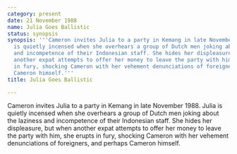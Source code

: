 ```yaml
---
category: present
date: 21 November 1988
name: Julia Goes Ballistic
status: synopsis
synopsis: '''Cameron invites Julia to a party in Kemang in late November 1988. Julia
  is quietly incensed when she overhears a group of Dutch men joking about the laziness
  and incompetence of their Indonesian staff. She hides her displeasure, but when
  another expat attempts to offer her money to leave the party with him, she erupts
  in fury, shocking Cameron with her vehement denunciations of foreigners, and perhaps
  Cameron himself.'''
title: Julia Goes Ballistic

---
```






Cameron invites Julia to a party in Kemang in late November 1988. Julia
is quietly incensed when she overhears a group of Dutch men joking about
the laziness and incompetence of their Indonesian staff. She hides her
displeasure, but when another expat attempts to offer her money to leave
the party with him, she erupts in fury, shocking Cameron with her vehement denunciations of foreigners, and perhaps Cameron himself.  
